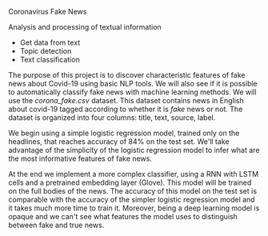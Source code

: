 Coronavirus Fake News

Analysis and processing of textual information

- Get data from text
- Topic detection
- Text classification

The purpose of this project is to discover characteristic features of fake news about Covid-19 using basic NLP tools. We will also see if it is possible to automatically classify fake news with machine learning methods. We will use the <i>corona_fake.csv</i> dataset. This dataset contains news in English about covid-19 tagged according to whether it is <i>fake</i> news or not. The dataset is organized into four columns: title, text, source, label.

We begin using a simple logistic regression model, trained only on the headlines, that reaches accuracy of 84% on the test set. We'll take advantage of the simplicity of the logistic regression model to infer what are the most informative features of fake news.

At the end we implement a more complex classifier, using a RNN with LSTM cells and a pretrained embedding layer (Glove). This model will be trained on the full bodies of the news. The accuracy of this model on the test set is comparable with the accuracy of the simpler logistic regression model and it takes much more time to train it. Moreover, being a deep learning model is opaque and we can't see what features the model uses to distinguish between fake and true news.
